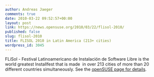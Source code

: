 ```yaml
---
author: Andreas Jaeger
comments: true
date: 2010-03-22 09:52:57+00:00
layout: post
link: https://news.opensuse.org/2010/03/22/flisol-2010/
published: false
slug: flisol-2010
title: FLISOL 2010 in Latin America (213+ cities)
wordpress_id: 3045
---
```


FLiSol - Festival Latinoamericano de Instalación de Software Libre is  the world greatest Installfest that is made  in over 213 cities of more than 20 different  countries simultaneously. See the [openSUSE page for details](//en.opensuse.org/Marketing_Team/Events/FLISOL_10).
